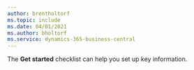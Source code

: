 ```yaml
---
author: brentholtorf
ms.topic: include
ms.date: 04/01/2021
ms.author: bholtorf
ms.service: dynamics-365-business-central
---
```

The **Get started** checklist can help you set up key information.  
